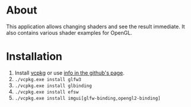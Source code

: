 # About

This application allows changing shaders and see the result immediate. It also contains various shader examples for OpenGL.

# Installation

1. Install [vcpkg](https://vcpkg.io/en/getting-started) or use [info in the github's page](https://github.com/microsoft/vcpkg).
2. `./vcpkg.exe install glfw3`
3. `./vcpkg.exe install glbinding`
4. `./vcpkg.exe install efsw`
5. `./vcpkg.exe install imgui[glfw-binding,opengl2-binding]`